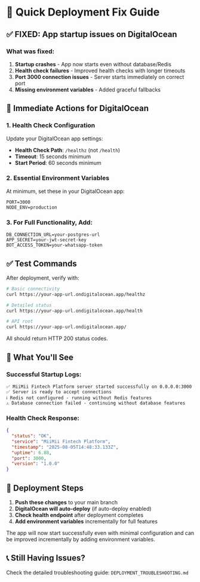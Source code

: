 # 🚀 Quick Deployment Fix Guide

## ✅ FIXED: App startup issues on DigitalOcean

### What was fixed:
1. **Startup crashes** - App now starts even without database/Redis
2. **Health check failures** - Improved health checks with longer timeouts  
3. **Port 3000 connection issues** - Server starts immediately on correct port
4. **Missing environment variables** - Added graceful fallbacks

## 🔧 Immediate Actions for DigitalOcean

### 1. Health Check Configuration
Update your DigitalOcean app settings:
- **Health Check Path**: `/healthz` (not `/health`)
- **Timeout**: 15 seconds minimum
- **Start Period**: 60 seconds minimum

### 2. Essential Environment Variables
At minimum, set these in your DigitalOcean app:
```
PORT=3000
NODE_ENV=production
```

### 3. For Full Functionality, Add:
```
DB_CONNECTION_URL=your-postgres-url
APP_SECRET=your-jwt-secret-key
BOT_ACCESS_TOKEN=your-whatsapp-token
```

## ✅ Test Commands

After deployment, verify with:
```bash
# Basic connectivity
curl https://your-app-url.ondigitalocean.app/healthz

# Detailed status  
curl https://your-app-url.ondigitalocean.app/health

# API root
curl https://your-app-url.ondigitalocean.app/
```

All should return HTTP 200 status codes.

## 🎯 What You'll See

### Successful Startup Logs:
```
✅ MiiMii Fintech Platform server started successfully on 0.0.0.0:3000
✅ Server is ready to accept connections
ℹ️ Redis not configured - running without Redis features
⚠️ Database connection failed - continuing without database features
```

### Health Check Response:
```json
{
  "status": "OK",
  "service": "MiiMii Fintech Platform", 
  "timestamp": "2025-08-05T14:48:33.133Z",
  "uptime": 6.88,
  "port": 3000,
  "version": "1.0.0"
}
```

## 🔄 Deployment Steps

1. **Push these changes** to your main branch
2. **DigitalOcean will auto-deploy** (if auto-deploy enabled)
3. **Check health endpoint** after deployment completes
4. **Add environment variables** incrementally for full features

The app will now start successfully even with minimal configuration and can be improved incrementally by adding environment variables.

## 📞 Still Having Issues?

Check the detailed troubleshooting guide: `DEPLOYMENT_TROUBLESHOOTING.md`